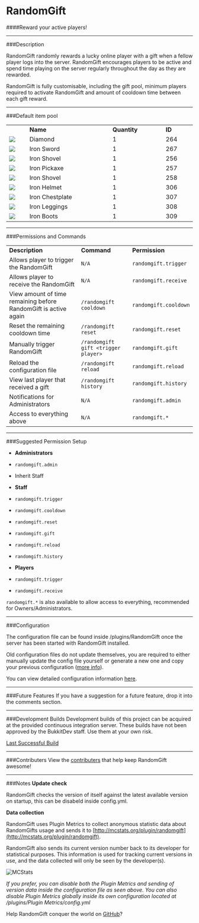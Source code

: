 RandomGift
==========
####Reward your active players!

***

###Description

RandomGift randomly rewards a lucky online player with a gift when a fellow player logs into the server. 
RandomGift encourages players to be active and spend time playing on the server regularly throughout the day as they are rewarded.

RandomGift is fully customisable, including the gift pool, minimum players required to activate RandomGift and amount of cooldown time between each gift reward.

***

###Default item pool

<table style="width:100%; display:table">
    <tr>
        <td>&nbsp;</td>
        <td><b>Name</b></td>
        <td><b>Quantity</b></td>
        <td><b>ID</b></td>
    </tr>
    <tr>
        <td><img src="http://dl.isitgeorge.com/u/159751046/BUKKIT/randomgift/images/diamondgem_icon32.png"></td>
        <td>Diamond</td>
        <td>1</td>
        <td>264</td>
    </tr>
    <tr>
        <td><img src="http://dl.isitgeorge.com/u/159751046/BUKKIT/randomgift/images/ironsword_icon32.png"></td>
        <td>Iron Sword</td>
        <td>1</td>
        <td>267</td>
    </tr>
    <tr>
        <td><img src="http://dl.isitgeorge.com/u/159751046/BUKKIT/randomgift/images/ironshovel_icon32.png"></td>
        <td>Iron Shovel</td>
        <td>1</td>
        <td>256</td>
    </tr>
    <tr>
        <td><img src="http://dl.isitgeorge.com/u/159751046/BUKKIT/randomgift/images/ironpickaxe_icon32.png"></td>
        <td>Iron Pickaxe</td>
        <td>1</td>
        <td>257</td>
    </tr>
    <tr>
        <td><img src="http://dl.isitgeorge.com/u/159751046/BUKKIT/randomgift/images/ironaxe_icon32.png"></td>
        <td>Iron Shovel</td>
        <td>1</td>
        <td>258</td>
    </tr>
    <tr>
        <td><img src="http://dl.isitgeorge.com/u/159751046/BUKKIT/randomgift/images/ironhelmet_icon32.png"></td>
        <td>Iron Helmet</td>
        <td>1</td>
        <td>306</td>
    </tr>
    <tr>
        <td><img src="http://dl.isitgeorge.com/u/159751046/BUKKIT/randomgift/images/ironchestplate_icon32.png"></td>
        <td>Iron Chestplate</td>
        <td>1</td>
        <td>307</td>
    </tr>
    <tr>
        <td><img src="http://dl.isitgeorge.com/u/159751046/BUKKIT/randomgift/images/ironleggings_icon32.png"></td>
        <td>Iron Leggings</td>
        <td>1</td>
        <td>308</td>
    </tr>
    <tr>
        <td><img src="http://dl.isitgeorge.com/u/159751046/BUKKIT/randomgift/images/ironboots_icon32.png"></td>
        <td>Iron Boots</td>
        <td>1</td>
        <td>309</td>
    </tr>
</table>

***

###Permissions and Commands

<table style="width:100%; display:table">
    <tr>
        <td><b>Description</b></td>
        <td><b>Command</b></td>
        <td><b>Permission</b></td>
    </tr>
    <tr>
        <td>Allows player to trigger the RandomGift </td>
        <td><code>N/A</code></td>
        <td><code>randomgift.trigger</code></td>
    </tr>
    <tr>
        <td>Allows player to receive the RandomGift</td>
        <td><code>N/A</code></td>
        <td><code>randomgift.receive</code></td>
    </tr>
    <tr>
        <td>View amount of time remaining before RandomGift is active again</td>
        <td><code>/randomgift cooldown</code></td>
        <td><code>randomgift.cooldown</code></td>
    </tr>
    <tr>
        <td>Reset the remaining cooldown time</td>
        <td><code>/randomgift reset</code></td>
        <td><code>randomgift.reset</code></td>
    </tr>
    <tr>
        <td>Manually trigger RandomGift</td>
        <td><code>/randomgift gift &#60;trigger player&#62</code></td>
        <td><code>randomgift.gift</code></td>
    </tr>
    <tr>
        <td>Reload the configuration file</td>
        <td><code>/randomgift reload</code></td>
        <td><code>randomgift.reload</code></td>
    </tr>
    <tr>
        <td>View last player that received a gift</td>
        <td><code>/randomgift history</code></td>
        <td><code>randomgift.history</code></td>
    </tr>
    <tr>
        <td>Notifications for Administrators</td>
        <td><code>N/A</code></td>
        <td><code>randomgift.admin</code></td>
    </tr>
	<tr>
        <td>Access to everything above</td>
        <td><code>N/A</code></td>
        <td><code>randomgift.*</code></td>
    </tr>
</table>

***

###Suggested Permission Setup

-   **Administrators**
 -   `randomgift.admin`
 -   Inherit Staff
 
-   **Staff**
 -   `randomgift.trigger`
 -   `randomgift.cooldown`
 -   `randomgift.reset`
 -   `randomgift.gift`
 -   `randomgift.reload`
 -   `randomgift.history`
 
-   **Players**
 -   `randomgift.trigger`
 -   `randomgift.receive`

`randomgift.*` is also available to allow access to everything, recommended for Owners/Administrators.

***

###Configuration

The configuration file can be found inside /plugins/RandomGift once the server has been started with RandomGift installed.

Old configuration files do not update themselves, you are required to either manually update the config file yourself or generate a new one and copy your previous configuration ([more info](http://bit.ly/RndmGiftOldCfg)). 

You can view detailed configuration information [here](http://bit.ly/RndmGiftConfig).

***

###Future Features
If you have a suggestion for a future feature, drop it into the comments section.

***

###Development Builds
Development builds of this project can be acquired at the provided continuous integration server. 
These builds have not been approved by the BukkitDev staff. Use them at your own risk.

[Last Successful Build](http://ci.isitgeo.com/browse/RAN-PLUG-1/artifact)

***

###Contributers
View the [contributers](https://github.com/isitgeorge/RandomGift/graphs/contributors) that help keep RandomGift awesome!

***

###Notes
**Update check**

RandomGift checks the version of itself against the latest available version on startup, this can be disabeld inside config.yml.

**Data collection**

RandomGift uses Plugin Metrics to collect anonymous statistic data about RandomGifts usage and sends it to [http://mcstats.org/plugin/randomgift](http://mcstats.org/plugin/randomgift).

RandomGift also sends its current version number back to its developer for statistical purposes. 
This information is used for tracking current versions in use, and the data collected will only be seen by the developer(s).

![MCStats](http://api.mcstats.org/signature/RandomGift.png)

*If you prefer, you can disable both the Plugin Metrics and sending of version data inside the configuration file as seen above. 
You can also disable Plugin Metrics globally inside its own configuration located at /plugins/Plugin Metrics/config.yml*

Help RandomGift conquer the world on [GitHub](http://github.com/isitgeorge/randomgift)?
